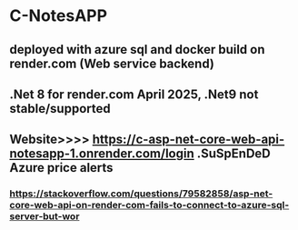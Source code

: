 # C-NotesAPP

## deployed with azure sql and docker build on render.com (Web service backend)
## .Net 8 for render.com April 2025, .Net9 not stable/supported
## Website>>>> https://c-asp-net-core-web-api-notesapp-1.onrender.com/login .SuSpEnDeD Azure price alerts
### https://stackoverflow.com/questions/79582858/asp-net-core-web-api-on-render-com-fails-to-connect-to-azure-sql-server-but-wor
